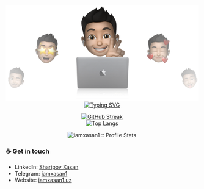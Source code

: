 <p align="center">
<img src="./cover_iamxasan1.png" alt="iamxasan1"/>
<a href="https://github.com/pattisoj"><img alt="Typing SVG" src="https://readme-typing-svg.herokuapp.com?font=IBM+Plex+Sans&size=25&duration=4500&color=BCB1F7&center=true&width=500&lines=Hi,+I'm+KHasan+SHaripov+👋;.Net+Enthusiast;Nice+to+meet+you!" /> </a> </p>

<div align="center">

[![GitHub Streak](https://streak-stats.demolab.com/?user=leverow&theme=dark)](https://github.com/iamxasan1/)<br/>
[![Top Langs](https://github-readme-stats.vercel.app/api/top-langs/?username=iamxasan1&text_color=ffffff&text_bold=true&title_color=e3289c&bg_color=2b213a&card_width=495px&hide=html,css)](https://github.com/iamxasan1/)</div>


<p align="center"><img src="https://github-readme-stats.vercel.app/api?username=iamxasan1&show_icons=true&theme=synthwave" alt="iamxasan1 :: Profile Stats" /></p>

### ☕ Get in touch
- LinkedIn: <a href = "https://www./in/sharipovXasan/">Sharipov Xasan</a>
- Telegram: <a href = "https://t.me/iamxasan1">iamxasan1</a>
- Website: <a href = "https://iamxasan1.uz">iamxasan1.uz</a>
<br>

